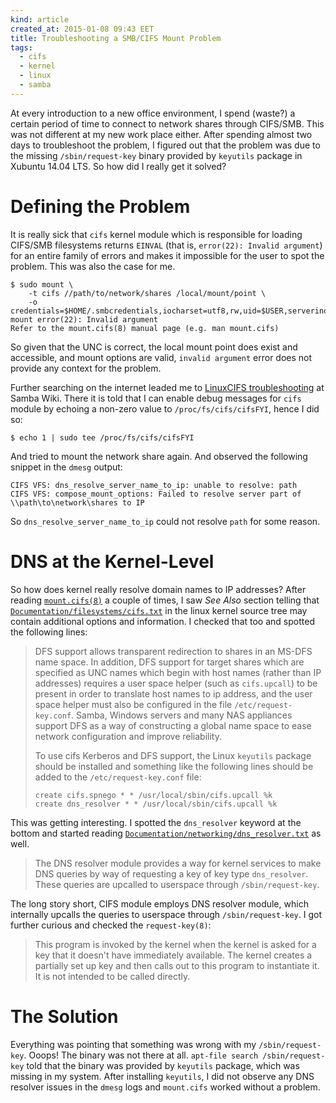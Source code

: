 ```yaml
---
kind: article
created_at: 2015-01-08 09:43 EET
title: Troubleshooting a SMB/CIFS Mount Problem
tags:
  - cifs
  - kernel
  - linux
  - samba
---
```


At every introduction to a new office environment, I spend (waste?) a certain
period of time to connect to network shares through CIFS/SMB. This was not
different at my new work place either. After spending almost two days to
troubleshoot the problem, I figured out that the problem was due to the
missing `/sbin/request-key` binary provided by `keyutils` package in Xubuntu
14.04 LTS. So how did I really get it solved?

Defining the Problem
====================

It is really sick that `cifs` kernel module which is responsible for loading
CIFS/SMB filesystems returns `EINVAL` (that is, `error(22): Invalid argument`)
for an entire family of errors and makes it impossible for the user to spot
the problem. This was also the case for me.

    $ sudo mount \
    	-t cifs //path/to/network/shares /local/mount/point \
    	-o credentials=$HOME/.smbcredentials,iocharset=utf8,rw,uid=$USER,serverino
    mount error(22): Invalid argument
	Refer to the mount.cifs(8) manual page (e.g. man mount.cifs)

So given that the UNC is correct, the local mount point does exist and
accessible, and mount options are valid, `invalid argument` error does not
provide any context for the problem.

Further searching on the internet leaded me to [LinuxCIFS
troubleshooting](https://wiki.samba.org/index.php/LinuxCIFS_troubleshooting)
at Samba Wiki. There it is told that I can enable debug messages for `cifs`
module by echoing a non-zero value to `/proc/fs/cifs/cifsFYI`, hence I did so:

    $ echo 1 | sudo tee /proc/fs/cifs/cifsFYI

And tried to mount the network share again. And observed the following snippet
in the `dmesg` output:

    CIFS VFS: dns_resolve_server_name_to_ip: unable to resolve: path
    CIFS VFS: compose_mount_options: Failed to resolve server part of \\path\to\network\shares to IP

So `dns_resolve_server_name_to_ip` could not resolve `path` for some reason.

DNS at the Kernel-Level
=======================

So how does kernel really resolve domain names to IP addresses? After reading
[`mount.cifs(8)`](http://linux.die.net/man/8/mount.cifs) a couple of times, I
saw *See Also* section telling that
[`Documentation/filesystems/cifs.txt`](https://www.kernel.org/doc/readme/Documentation-filesystems-cifs-README)
in the linux kernel source tree may contain additional options and
information. I checked that too and spotted the following lines:

> DFS support allows transparent redirection to shares in an MS-DFS name
> space. In addition, DFS support for target shares which are specified as UNC
> names which begin with host names (rather than IP addresses) requires a user
> space helper (such as `cifs.upcall`) to be present in order to translate
> host names to ip address, and the user space helper must also be configured
> in the file `/etc/request-key.conf`.  Samba, Windows servers and many NAS
> appliances support DFS as a way of constructing a global name space to ease
> network configuration and improve reliability.
> 
> To use cifs Kerberos and DFS support, the Linux `keyutils` package should be
> installed and something like the following lines should be added to the
> `/etc/request-key.conf` file:
> 
>     create cifs.spnego * * /usr/local/sbin/cifs.upcall %k
>     create dns_resolver * * /usr/local/sbin/cifs.upcall %k

This was getting interesting. I spotted the `dns_resolver` keyword at the
bottom and started reading
[`Documentation/networking/dns_resolver.txt`](https://www.kernel.org/doc/Documentation/networking/dns_resolver.txt)
as well.

> The DNS resolver module provides a way for kernel services to make DNS
> queries by way of requesting a key of key type `dns_resolver`.  These
> queries are upcalled to userspace through `/sbin/request-key`.

The long story short, CIFS module employs DNS resolver module, which
internally upcalls the queries to userspace through `/sbin/request-key`. I got
further curious and checked the `request-key(8)`:

> This  program  is invoked by the kernel when the kernel is asked for a key
> that it doesn't have immediately available. The kernel creates a partially
> set up key and then calls out to this program to instantiate it. It is not
> intended to be called directly.

The Solution
============

Everything was pointing that something was wrong with my `/sbin/request-key`.
Ooops! The binary was not there at all. `apt-file search /sbin/request-key`
told that the binary was provided by `keyutils` package, which was missing in
my system. After installing `keyutils`, I did not observe any DNS resolver
issues in the `dmesg` logs and `mount.cifs` worked without a problem.
